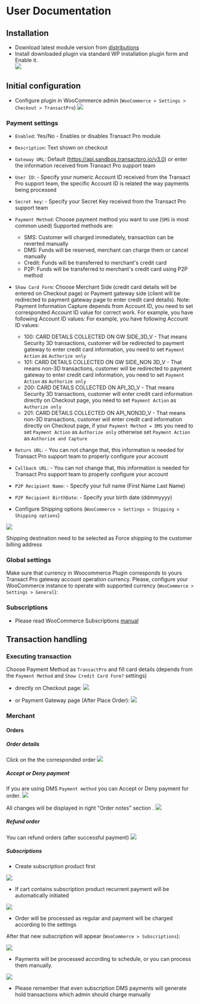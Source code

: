 # User Documentation

## Installation
- Download latest module version from [distributions](https://github.com/TransactPRO/gw3-woocommerce-plugin/archive/master.zip)
- Install downloaded plugin via standard WP installation plugin form and Enable it.   
![](./images/001.png)

## Initial configuration

-  Configure plugin in WooCommerce admin (`WooCommerce > Settings > Checkout > TransactPro`) 
![](./images/002.png)

### Payment settings
- `Enabled`: Yes/No - Enables or disables Transact Pro module
- `Description`: Text shown on checkout 
- `Gateway URL`: Default (https://api.sandbox.transactpro.io/v3.0) or enter the information received from Transact Pro support team 
- `User ID`: - Specify your numeric Account ID received from the Transact Pro support team, the specific Account ID is related the way payments being processed
- `Secret key`: - Specify your Secret Key received from the Transact Pro support team
- `Payment Method`: Choose payment method you want to use (`SMS` is most common used)
  Supported methods are:
    - SMS: Customer will charged immediately, transaction can be reverted manually
    - DMS: Funds will be reserved, merchant can charge them or cancel manually
    - Credit: Funds will be transferred to merchant's credit card
    - P2P: Funds will be transferred to merchant's credit card using P2P method
- `Show Card Form`: Choose Merchant Side (credit card details will be entered on Checkout page) or Payment gateway side (client will be redirected to payment gateway page to enter credit card details). Note: Payment Information Capture depends from Account ID, you need to set corresponded Account ID value for correct work. For example, you have following Account ID values: 
  For example, you have following Account ID values:
    - 100: CARD DETAILS COLLECTED ON GW SIDE_3D_V     - That means Security 3D transactions, customer will be redirected to payment gateway to enter credit card information, you need to set `Payment Action` as `Authorize only` 
    - 101: CARD DETAILS COLLECTED ON GW SIDE_NON 3D_V - That means non-3D transactions, customer will be redirected to payment gateway to enter credit card information, you need to set `Payment Action` as `Authorize only` 
    - 200: CARD DETAILS COLLECTED ON API_3D_V         - That means Security 3D transactions, customer will enter credit card information directly on Checkout page, you need to set `Payment Action` as `Authorize only` 
    - 201: CARD DETAILS COLLECTED ON API_NON3D_V      - That means non-3D transactions, customer will enter credit card information directly on Checkout page, if your `Payment Method = DMS` you need to set `Payment Action` as `Authorize only` otherwise set `Payment Action` as `Authorize and Capture`
- `Return URL`: - You can not change that, this information is needed for Transact Pro support team to properly configure your account
- `Callback URL`: - You can not change that, this information is needed for Transact Pro support team to properly configure your account
- `P2P Recipient Name`: - Specify your full name (First Name Last Name)
- `P2P Recipient BirthDate`: - Specify your birth date (ddmmyyyy)


-  Configure Shipping options  (`WooCommerce > Settings > Shipping > Shipping options`) 

![](./images/013.png)

 Shipping destination need to be selected as Force shipping to the customer billing address

### Global settings

Make sure that currency in Woocommerce Plugin corresponds to yours Transact Pro gateway account operation currency. Please, configure your WooCommerce instance to operate with supported currency (`WooCommerce > Settings > General`): 

### Subscriptions

- Please read WooCommerce Subscriptions [manual](https://woocommerce.com/products/woocommerce-subscriptions/)

## Transaction handling

### Executing transaction

Choose Payment Method as `TransactPro` and fill card details (depends from the `Payment Method` and `Show Credit Card Form?` settings)

- directly on Checkout page: 
![](./images/003.png)

- or Payment Gateway page (After Place Order):
![](./images/004.png)

### Merchant

#### Orders

##### Order details

Click on the the corresponded order
![](./images/005.png)

##### Accept or Deny payment

If you are using DMS `Payment method` you can Accept or Deny payment for order.
![](./images/006.png)

All changes will be displayed in right "Order notes" section .
![](./images/007.png)


##### Refund order

You can refund orders (after successful payment)
![](./images/008.png)

##### Subscriptions

- Create subscription product first 

![](./images/009.png)

- If cart contains subscription product recurrent payment will be automatically initiated   

![](./images/010.png) 

- Order will be processed as regular and payment will be charged according to the settings

After that new subscription will appear (`WooCommerce > Subscriptions`): 

![](./images/011.png) 

- Payments will be processed according to schedule, or you can process them manually.
   
![](./images/012.png)

- Please remember that even subscription DMS payments will generate hold transactions which admin should charge manually
 

















